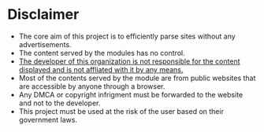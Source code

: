 # Disclaimer

-   The core aim of this project is to efficiently parse sites without any advertisements.
-   The content served by the modules has no control.
-   <u>The developer of this organization is not responsible for the content displayed and is not affliated with it by any means.</u>
-   Most of the contents served by the module are from public websites that are accessible by anyone through a browser.
-   Any DMCA or copyright infrigment must be forwarded to the website and not to the developer.
-   This project must be used at the risk of the user based on their government laws.
